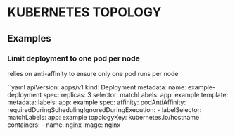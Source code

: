 # KUBERNETES TOPOLOGY

## Examples

### Limit deployment to one pod per node
relies on anti-affinity to ensure only one pod runs per node

``yaml
apiVersion: apps/v1
kind: Deployment
metadata:
  name: example-deployment
spec:
  replicas: 3
  selector:
    matchLabels:
      app: example
  template:
    metadata:
      labels:
        app: example
    spec:
      affinity:
        podAntiAffinity:
          requiredDuringSchedulingIgnoredDuringExecution:
            - labelSelector:
                matchLabels:
                  app: example
              topologyKey: kubernetes.io/hostname
      containers:
        - name: nginx
          image: nginx
```